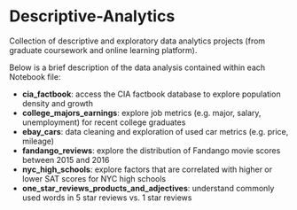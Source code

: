 # Descriptive-Analytics
Collection of descriptive and exploratory data analytics projects (from graduate coursework and online learning platform).

Below is a brief description of the data analysis contained within each Notebook file:
- **cia_factbook**: access the CIA factbook database to explore population density and growth
- **college_majors_earnings**: explore job metrics (e.g. major, salary, unemployment) for recent college graduates
- **ebay_cars**: data cleaning and exploration of used car metrics (e.g. price, mileage)
- **fandango_reviews**: explore the distribution of Fandango movie scores between 2015 and 2016
- **nyc_high_schools**: explore factors that are correlated with higher or lower SAT scores for NYC high schools
- **one_star_reviews_products_and_adjectives**: understand commonly used words in 5 star reviews vs. 1 star reviews
